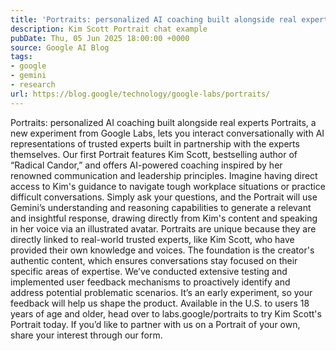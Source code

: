 ```yaml
---
title: 'Portraits: personalized AI coaching built alongside real experts'
description: Kim Scott Portrait chat example
pubDate: Thu, 05 Jun 2025 18:00:00 +0000
source: Google AI Blog
tags:
- google
- gemini
- research
url: https://blog.google/technology/google-labs/portraits/
---
```


Portraits: personalized AI coaching built alongside real experts
Portraits, a new experiment from Google Labs, lets you interact conversationally with AI representations of trusted experts built in partnership with the experts themselves. Our first Portrait features Kim Scott, bestselling author of “Radical Candor,” and offers AI-powered coaching inspired by her renowned communication and leadership principles.
Imagine having direct access to Kim's guidance to navigate tough workplace situations or practice difficult conversations. Simply ask your questions, and the Portrait will use Gemini’s understanding and reasoning capabilities to generate a relevant and insightful response, drawing directly from Kim's content and speaking in her voice via an illustrated avatar.
Portraits are unique because they are directly linked to real-world trusted experts, like Kim Scott, who have provided their own knowledge and voices. The foundation is the creator's authentic content, which ensures conversations stay focused on their specific areas of expertise.
We’ve conducted extensive testing and implemented user feedback mechanisms to proactively identify and address potential problematic scenarios. It’s an early experiment, so your feedback will help us shape the product.
Available in the U.S. to users 18 years of age and older, head over to labs.google/portraits to try Kim Scott's Portrait today. If you’d like to partner with us on a Portrait of your own, share your interest through our form.